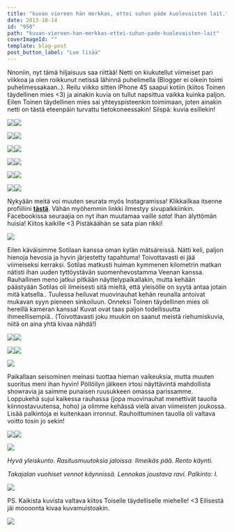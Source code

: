 ```yaml
---
title: "kuvan viereen hän merkkas, ettei suhun päde kuolevaisten lait."
date: 2013-10-14
id: "950"
path: "kuvan-viereen-han-merkkas-ettei-suhun-pade-kuolevaisten-lait"
coverImageId: ""
template: blog-post
post_button_label: "Lue lisää"
---
```


Nnoniin, nyt tämä hiljaisuus saa riittää! Netti on kiukutellut viimeiset pari viikkoa ja olen roikkunut netissä lähinnä puhelimella (Blogger ei oikein toimi puhelimessakaan..). Reilu viikko sitten iPhone 4S saapui kotiin (kiitos Toinen täydellinen mies <3) ja ainakin kuvia on tullut napsittua vaikka kuinka paljon. Eilen Toinen täydellinen mies sai yhteyspisteenkin toimimaan, joten ainakin netti on tästä eteenpäin turvattu tietokoneessakin! Siispä: kuvia esillekin!

[![](/images/IMG_0151.jpg)](http://4.bp.blogspot.com/-8mbHgD20XRI/UlwCcIhX8PI/AAAAAAAAG94/Lbo6ZOdT4IQ/s1600/IMG_0151.jpg)[![](/images/IMG_0181.jpg)](http://2.bp.blogspot.com/-K4RkRgrKfAI/UlwCcMxQS2I/AAAAAAAAG-A/_h3bmxbN-cA/s1600/IMG_0181.jpg)

[![](/images/IMG_0197.jpg)](http://1.bp.blogspot.com/-g_e2QQ99MW0/UlwCdJ7rqgI/AAAAAAAAG-I/hViOxvykhJM/s1600/IMG_0197.jpg)[![](/images/IMG_0233.jpg)](http://1.bp.blogspot.com/-lmkKIdGvZdM/UlwCddh6fTI/AAAAAAAAG-Q/MRwCS0a9LQk/s1600/IMG_0233.jpg)

[![](/images/IMG_0224.jpg)](http://3.bp.blogspot.com/-Y1RyLZDYLQM/UlwChFks_-I/AAAAAAAAG-c/_goebX68fZs/s1600/IMG_0224.jpg)[![](/images/IMG_0258.jpg)](http://2.bp.blogspot.com/-n_bjtRsXiOM/UlwChSDbU0I/AAAAAAAAG-o/QBggQxgpaf0/s1600/IMG_0258.jpg)

[![](/images/IMG_0290.jpg)](http://3.bp.blogspot.com/-MpbWorXyots/UlwCicCvk3I/AAAAAAAAG-w/HL42XG0mEd4/s1600/IMG_0290.jpg)[![](/images/IMG_0320.jpg)](http://1.bp.blogspot.com/-amk3f_VnYOU/UlwCjD6-SwI/AAAAAAAAG_E/ANaeUBbSqdE/s1600/IMG_0320.jpg)

[![](/images/IMG_0340.jpg)](http://4.bp.blogspot.com/-hfDZ8A5srPU/UlwCj8PvCmI/AAAAAAAAG_I/XNww8eMG3bU/s1600/IMG_0340.jpg)[![](/images/IMG_0413.jpg)](http://3.bp.blogspot.com/-XOmBY0fnGxw/UlwClDJ4XBI/AAAAAAAAG_Y/fc82djnxcqk/s1600/IMG_0413.jpg)

[![](/images/IMG_0348.jpg)](http://3.bp.blogspot.com/-MHIMopCf8uo/UlwCkCaSKlI/AAAAAAAAG_U/you-zfGqsNo/s1600/IMG_0348.jpg)[![](/images/IMG_0468.jpg)](http://2.bp.blogspot.com/-CuyB3AzFBBg/UlwClshy3tI/AAAAAAAAG_g/vOrLjpOktUU/s1600/IMG_0468.jpg)

Nykyään meitä voi muuten seurata myös Instagramissa! Klikkailkaa itsenne profiiliini **[tästä](http://instagram.com/maisahyttinen)**. Vähän myöhemmin linkki ilmestyy sivupalkkiinkin. Facebookissa seuraajia on nyt ihan muutamaa vaille _sata_! Ihan älyttömän huisia! Kiitos kaikille <3 Pistäkäähän se sata pian rikki!

[![](/images/IMG_1913.JPG)](http://4.bp.blogspot.com/-GPY0ClmQhjA/UlwFIpyll_I/AAAAAAAAHAE/o8BKAj2V2tg/s1600/IMG_1913.JPG)

Eilen käväisimme Sotilaan kanssa oman kylän mätsäreissä. Nätti keli, paljon hienoja hevosia ja hyvin järjestetty tapahtuma! Toivottavasti ei jää viimeiseksi kerraksi. Sotilas matkusti huiman kymmenen kilometrin matkan nätisti ihan uuden tyttöystävän suomenhevostamma Veenan kanssa. Rauhallinen meno jatkui pitkään näyttelypaikallakin, mutta kehään päästyään Sotilas oli ilmeisesti sitä mieltä, että yleisölle on syytä antaa jotain mitä katsella.. Tuulessa heiluvat muovinauhat kehän reunalla antoivat mukavan syyn pieneen sinkoiluun. Onneksi Toinen täydellinen mies oli hereillä kameran kanssa! Kuvat ovat taas paljon todellisuutta ihmeellisempiä.. (Toivottavasti joku muukin on saanut meistä riehumiskuvia, niitä on aina yhtä kivaa nähdä!)

[![](/images/IMG_1948_.JPG)](http://2.bp.blogspot.com/-t5DWkwYPumg/UlwFKXwW9WI/AAAAAAAAHAI/SkCMXnoimAY/s1600/IMG_1948_.JPG)[![](/images/IMG_1950_.JPG)](http://4.bp.blogspot.com/-8koxlbTUzlM/UlwFLEP8whI/AAAAAAAAHAU/42PQERwqBmE/s1600/IMG_1950_.JPG)

[![](/images/IMG_1951_.JPG)](http://1.bp.blogspot.com/-keEHP-vwWJk/UlwFLFncCOI/AAAAAAAAHAQ/u7sM3QANN0g/s1600/IMG_1951_.JPG)[![](/images/IMG_1955_.JPG)](http://3.bp.blogspot.com/-0KUV-DlW878/UlwFLd92FoI/AAAAAAAAHAc/Zq1zNIQqyYA/s1600/IMG_1955_.JPG)

[![](/images/IMG_1956_pieni.jpg)](http://3.bp.blogspot.com/-96kOy7M5eKU/UlwFNMrV_8I/AAAAAAAAHAo/MQ3rgEoXPZg/s1600/IMG_1956_pieni.jpg)

Paikallaan seisominen meinasi tuottaa hieman vaikeuksia, mutta muuten suoritus meni ihan hyvin! Pöllöilyn jälkeen irtosi näyttävintä mahdollista showravia ja saimme punaisen ruusukkeen omassa parissamme. Loppukehä sujui kaikessa rauhassa (jopa muovinauhat menettivät tauolla kiinnostavuutensa, hoho) ja olimme kehässä vielä aivan viimeisten joukossa. Lisää palkintoja ei kuitenkaan irronnut. Rauhoittuminen tauolla oli valtava voitto tosin jo sekin!

[![](/images/IMG_1927_.JPG)](http://1.bp.blogspot.com/-uNx9vKXvgzY/UlwFI-F3P1I/AAAAAAAAHAA/KTJA6liwCVg/s1600/IMG_1927_.JPG)[![](/images/IMG_1936_.JPG)](http://3.bp.blogspot.com/-vuNonoru2yA/UlwFIkxLd8I/AAAAAAAAG_4/GOqCdZyL5X8/s1600/IMG_1936_.JPG)

[![](/images/IMG_2036_.JPG)](http://1.bp.blogspot.com/-goyaTwxzJQw/UlwFNa_6WqI/AAAAAAAAHA0/p5hMd5APWk8/s1600/IMG_2036_.JPG)

_Hyvä yleiskunto. Rasitusmuutoksia jaloissa. Ilmeikäs pää. Rento käynti._

_Takajalan vuohiset vennot käynnissä. Lennokas joustava ravi. Palkinto: I._

[![](/images/IMG_2043_.JPG)](http://1.bp.blogspot.com/-_rRsEsaT2co/UlwFNjZfU8I/AAAAAAAAHA8/jlPVzTtY7s4/s1600/IMG_2043_.JPG)

PS. Kaikista kuvista valtava kiitos Toiselle täydelliselle miehelle! <3 Eilisestä jäi moooonta kivaa kuvamuistoakin.

[![](/images/ak.jpg)](http://2.bp.blogspot.com/-uiAirS46phA/UlwHPvLfdaI/AAAAAAAAHBE/mDze0pXhCKs/s1600/ak.jpg)
